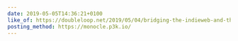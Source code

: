```yaml
---
date: 2019-05-05T14:36:21+0100
like_of: https://doubleloop.net/2019/05/04/bridging-the-indieweb-and-the-fediverse-part-2/
posting_method: https://monocle.p3k.io/
---
```

